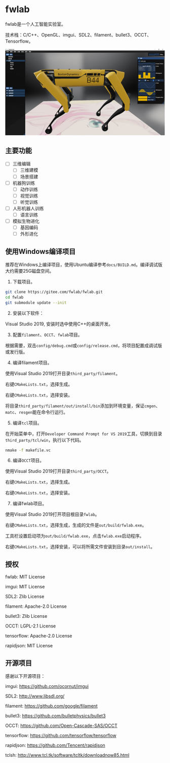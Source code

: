 # fwlab

fwlab是一个人工智能实验室。

技术栈：C/C++、OpenGL、imgui、SDL2、filament、bullet3、OCCT、Tensorflow。

![image](image/screenshot.jpg)

## 主要功能

- [ ] 三维编辑
  - [ ] 三维建模
  - [ ] 场景搭建
- [ ] 机器狗训练
  - [ ] 动作训练
  - [ ] 视觉训练
  - [ ] 听觉训练
- [ ] 人形机器人训练
  - [ ] 语言训练
- [ ] 模拟生物进化
  - [ ] 基因编码
  - [ ] 外形进化

## 使用Windows编译项目

推荐在Windows上编译项目，使用Ubuntu编译参考`docs/BUILD.md`。编译调试版大约需要25G磁盘空间。

1. 下载项目。

```sh
git clone https://gitee.com/fwlab/fwlab.git
cd fwlab
git submodule update --init
```

2. 安装以下软件：

Visual Studio 2019, 安装时选中使用C++的桌面开发。

3. 配置`filament`、`OCCT`、`fwlab`项目。

根据需要，双击`config/debug.cmd`或`config/release.cmd`，将项目配置成调试版或发行版。

4. 编译filament项目。

使用Visual Studio 2019打开目录`third_party/filament`。

右键`CMakeLists.txt`，选择生成。

右键`CMakeLists.txt`，选择安装。

将目录`third_party/filament/out/install/bin`添加到环境变量，保证`cmgen`、`matc`、`resgen`能在命令行运行。

5. 编译`tcl`项目。

在开始菜单中，打开`Developer Command Prompt for VS 2019`工具，切换到目录`third_party/tcl/win`，执行以下代码。

```sh
nmake -f makefile.vc
```

6. 编译`OCCT`项目。

使用Visual Studio 2019打开目录`third_party/OCCT`。

右键`CMakeLists.txt`，选择生成。

右键`CMakeLists.txt`，选择安装。

7. 编译fwlab项目。

使用Visual Studio 2019打开项目根目录`fwlab`。

右键`CMakeLists.txt`，选择生成，生成的文件是`out/build/fwlab.exe`。

工具栏设置启动项为`out/build/fwlab.exe`，点击`fwlab.exe`启动程序。

右键`CMakeLists.txt`，选择安装，可以将所需文件安装到目录`out/install`。

## 授权

fwlab: MIT License

imgui: MIT License

SDL2: Zlib License

filament: Apache-2.0 License

bullet3: Zlib License

OCCT: LGPL-2.1 License

tensorflow: Apache-2.0 License

rapidjson: MIT License

## 开源项目

感谢以下开源项目：

imgui: https://github.com/ocornut/imgui

SDL2: http://www.libsdl.org/

filament: https://github.com/google/filament

bullet3: https://github.com/bulletphysics/bullet3

OCCT: https://github.com/Open-Cascade-SAS/OCCT

tensorflow: https://github.com/tensorflow/tensorflow

rapidjson: https://github.com/Tencent/rapidjson

tclsh: http://www.tcl.tk/software/tcltk/downloadnow85.html